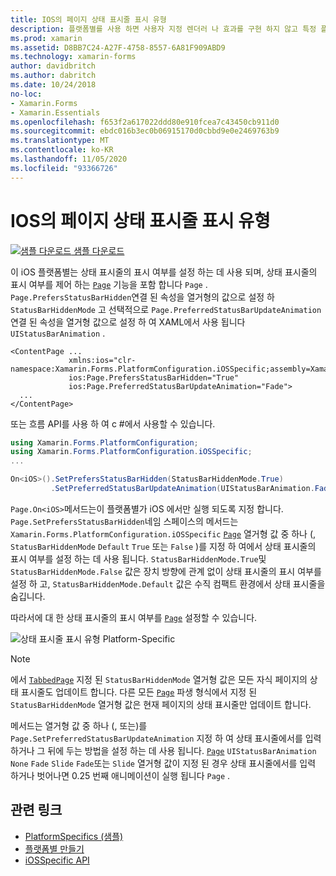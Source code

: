 ```yaml
---
title: IOS의 페이지 상태 표시줄 표시 유형
description: 플랫폼별를 사용 하면 사용자 지정 렌더러 나 효과를 구현 하지 않고 특정 플랫폼 에서만 사용할 수 있는 기능을 사용할 수 있습니다. 이 문서에서는 페이지에서 상태 표시줄의 표시 여부를 설정 하는 iOS 플랫폼별를 사용 하는 방법을 설명 합니다.
ms.prod: xamarin
ms.assetid: D8BB7C24-A27F-4758-8557-6A81F909ABD9
ms.technology: xamarin-forms
author: davidbritch
ms.author: dabritch
ms.date: 10/24/2018
no-loc:
- Xamarin.Forms
- Xamarin.Essentials
ms.openlocfilehash: f653f2a617022ddd80e910fcea7c43450cb911d0
ms.sourcegitcommit: ebdc016b3ec0b06915170d0cbbd9e0e2469763b9
ms.translationtype: MT
ms.contentlocale: ko-KR
ms.lasthandoff: 11/05/2020
ms.locfileid: "93366726"
---
```

# <a name="page-status-bar-visibility-on-ios"></a>IOS의 페이지 상태 표시줄 표시 유형

[![샘플 다운로드](~/media/shared/download.png) 샘플 다운로드](/samples/xamarin/xamarin-forms-samples/userinterface-platformspecifics)

이 iOS 플랫폼별는 상태 표시줄의 표시 여부를 설정 하는 데 사용 되며, 상태 표시줄의 표시 여부를 제어 하는 [`Page`](xref:Xamarin.Forms.Page) 기능을 포함 합니다 `Page` . `Page.PrefersStatusBarHidden`연결 된 속성을 열거형의 값으로 설정 하 `StatusBarHiddenMode` 고 선택적으로 `Page.PreferredStatusBarUpdateAnimation` 연결 된 속성을 열거형 값으로 설정 하 여 XAML에서 사용 됩니다 `UIStatusBarAnimation` .

```xaml
<ContentPage ...
             xmlns:ios="clr-namespace:Xamarin.Forms.PlatformConfiguration.iOSSpecific;assembly=Xamarin.Forms.Core"
             ios:Page.PrefersStatusBarHidden="True"
             ios:Page.PreferredStatusBarUpdateAnimation="Fade">
  ...
</ContentPage>
```

또는 흐름 API를 사용 하 여 c #에서 사용할 수 있습니다.

```csharp
using Xamarin.Forms.PlatformConfiguration;
using Xamarin.Forms.PlatformConfiguration.iOSSpecific;
...

On<iOS>().SetPrefersStatusBarHidden(StatusBarHiddenMode.True)
         .SetPreferredStatusBarUpdateAnimation(UIStatusBarAnimation.Fade);
```

`Page.On<iOS>`메서드는이 플랫폼별가 iOS 에서만 실행 되도록 지정 합니다. `Page.SetPrefersStatusBarHidden`네임 스페이스의 메서드는 `Xamarin.Forms.PlatformConfiguration.iOSSpecific` [`Page`](xref:Xamarin.Forms.Page) 열거형 값 중 하나 (, `StatusBarHiddenMode` `Default` `True` 또는 `False` )를 지정 하 여에서 상태 표시줄의 표시 여부를 설정 하는 데 사용 됩니다. `StatusBarHiddenMode.True`및 `StatusBarHiddenMode.False` 값은 장치 방향에 관계 없이 상태 표시줄의 표시 여부를 설정 하 고, `StatusBarHiddenMode.Default` 값은 수직 컴팩트 환경에서 상태 표시줄을 숨깁니다.

따라서에 대 한 상태 표시줄의 표시 여부를 [`Page`](xref:Xamarin.Forms.Page) 설정할 수 있습니다.

![상태 표시줄 표시 유형 Platform-Specific](page-status-bar-visibility-images/hide-status-bar.png)

> [!NOTE]
> 에서 [`TabbedPage`](xref:Xamarin.Forms.TabbedPage) 지정 된 `StatusBarHiddenMode` 열거형 값은 모든 자식 페이지의 상태 표시줄도 업데이트 합니다. 다른 모든 [`Page`](xref:Xamarin.Forms.Page) 파생 형식에서 지정 된 `StatusBarHiddenMode` 열거형 값은 현재 페이지의 상태 표시줄만 업데이트 합니다.

메서드는 열거형 값 중 하나 (, 또는)를 `Page.SetPreferredStatusBarUpdateAnimation` 지정 하 여 상태 표시줄에서를 입력 하거나 그 뒤에 두는 방법을 설정 하는 데 사용 됩니다. [`Page`](xref:Xamarin.Forms.Page) `UIStatusBarAnimation` `None` `Fade` `Slide` `Fade`또는 `Slide` 열거형 값이 지정 된 경우 상태 표시줄에서를 입력 하거나 벗어나면 0.25 번째 애니메이션이 실행 됩니다 `Page` .

## <a name="related-links"></a>관련 링크

- [PlatformSpecifics (샘플)](/samples/xamarin/xamarin-forms-samples/userinterface-platformspecifics)
- [플랫폼별 만들기](~/xamarin-forms/platform/platform-specifics/index.md#creating-platform-specifics)
- [iOSSpecific API](xref:Xamarin.Forms.PlatformConfiguration.iOSSpecific)